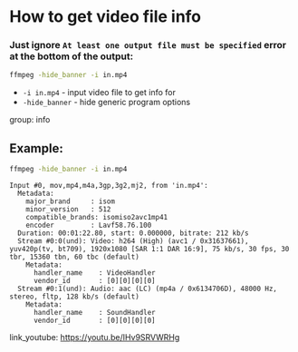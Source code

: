 # How to get video file info

### Just ignore `At least one output file must be specified` error at the bottom of the output:

```bash
ffmpeg -hide_banner -i in.mp4
```

- `-i in.mp4` - input video file to get info for
- `-hide_banner` - hide generic program options

group: info

## Example: 
```bash
ffmpeg -hide_banner -i in.mp4
```
```
Input #0, mov,mp4,m4a,3gp,3g2,mj2, from 'in.mp4':
  Metadata:
    major_brand     : isom
    minor_version   : 512
    compatible_brands: isomiso2avc1mp41
    encoder         : Lavf58.76.100
  Duration: 00:01:22.80, start: 0.000000, bitrate: 212 kb/s
  Stream #0:0(und): Video: h264 (High) (avc1 / 0x31637661), yuv420p(tv, bt709), 1920x1080 [SAR 1:1 DAR 16:9], 75 kb/s, 30 fps, 30 tbr, 15360 tbn, 60 tbc (default)
    Metadata:
      handler_name    : VideoHandler
      vendor_id       : [0][0][0][0]
  Stream #0:1(und): Audio: aac (LC) (mp4a / 0x6134706D), 48000 Hz, stereo, fltp, 128 kb/s (default)
    Metadata:
      handler_name    : SoundHandler
      vendor_id       : [0][0][0][0]
```

link_youtube: https://youtu.be/IHv9SRVWRHg
